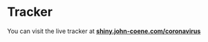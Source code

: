 # Tracker

You can visit the live tracker at [**shiny.john-coene.com/coronavirus**](https://shiny.john-coene.com/coronavirus/)

